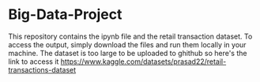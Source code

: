 # Big-Data-Project
This repository contains the ipynb file and the retail transaction dataset. To access the output, simply download the files and run them locally in your machine. 
The dataset is too large to be uploaded to ghithub so here's the link to access it 
https://www.kaggle.com/datasets/prasad22/retail-transactions-dataset
